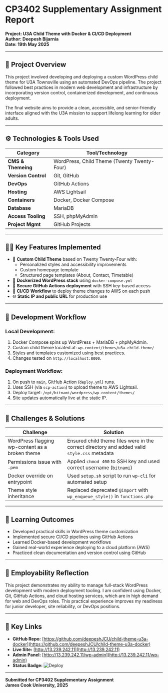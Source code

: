 # CP3402 Supplementary Assignment Report  
**Project: U3A Child Theme with Docker & CI/CD Deployment**  
**Author: Deepesh Bijarnia**  
**Date: 19th May 2025**  

---

## 🎯 Project Overview

This project involved developing and deploying a custom WordPress child theme for U3A Townsville using an automated DevOps pipeline. The project followed best practices in modern web development and infrastructure by incorporating version control, containerized development, and continuous deployment.

The final website aims to provide a clean, accessible, and senior-friendly interface aligned with the U3A mission to support lifelong learning for older adults.

---

## ⚙️ Technologies & Tools Used

| Category              | Tool/Technology                  |
|----------------------|----------------------------------|
| **CMS & Themeing**   | WordPress, Child Theme (Twenty Twenty-Four) |
| **Version Control**  | Git, GitHub                      |
| **DevOps**           | GitHub Actions                   |
| **Hosting**          | AWS Lightsail                    |
| **Containers**       | Docker, Docker Compose           |
| **Database**         | MariaDB                          |
| **Access Tooling**   | SSH, phpMyAdmin                  |
| **Project Mgmt**     | GitHub Projects                  |

---

## 👨‍💻 Key Features Implemented

- 🔧 **Custom Child Theme** based on Twenty Twenty-Four with:
  - Personalized styles and accessibility improvements
  - Custom homepage template
  - Structured page templates (About, Contact, Timetable)
- 🐳 **Dockerized WordPress stack** using `docker-compose.yml`
- 🔐 **Secure GitHub Actions deployment** with SSH key-based access
- 🚀 **CI/CD Workflow** to deploy theme changes to AWS on each push
- 🌐 **Static IP and public URL** for production use

---

## 🔁 Development Workflow

### Local Development:
1. Docker Compose spins up WordPress + MariaDB + phpMyAdmin.
2. Custom child theme located at: `wp-content/themes/u3a-child-theme/`
3. Styles and templates customized using best practices.
4. Changes tested on `http://localhost:8000`.

### Deployment Workflow:
1. On push to `main`, GitHub Action (`deploy.yml`) runs.
2. Uses SSH (via `scp-action`) to upload theme to AWS Lightsail.
3. Deploy target: `/opt/bitnami/wordpress/wp-content/themes/`
4. Site updates automatically live at the static IP.

---

## 🧠 Challenges & Solutions

| Challenge                          | Solution                                                   |
|-----------------------------------|------------------------------------------------------------|
| WordPress flagging wp-content as a broken theme | Ensured child theme files were in the correct directory and added valid `style.css` metadata |
| Permissions issue with `.pem`     | Applied `chmod 400` to SSH key and used correct username (`bitnami`) |
| Docker override on entrypoint     | Used `setup.sh` script to run `wp-cli` for automated setup |
| Theme style inheritance            | Replaced deprecated `@import` with `wp_enqueue_style()` in `functions.php` |

---

## 🌟 Learning Outcomes

- Developed practical skills in WordPress theme customization
- Implemented secure CI/CD pipelines using GitHub Actions
- Learned Docker-based development workflows
- Gained real-world experience deploying to a cloud platform (AWS)
- Practiced clean documentation and version control using GitHub

---

## 💼 Employability Reflection

This project demonstrates my ability to manage full-stack WordPress development with modern deployment tooling. I am confident using Docker, Git, GitHub Actions, and cloud hosting services, which are in high demand for web and DevOps roles. This practical experience improves my readiness for junior developer, site reliability, or DevOps positions.

---

## 🔗 Key Links

- **GitHub Repo:** [https://github.com/deepeshJCU/child-theme-u3a-docker](https://github.com/deepeshJCU/child-theme-u3a-docker)  
- **Live Site:** [http://13.239.242.11](http://13.239.242.11)  
- **Admin Panel:** [http://13.239.242.11/wp-admin](http://13.239.242.11/wp-admin)  
- **Status Badge:** ![Deploy](https://github.com/deepeshJCU/child-theme-u3a-docker/actions/workflows/deploy.yml/badge.svg)

---

**Submitted for CP3402 Supplementary Assignment**  
**James Cook University, 2025**

